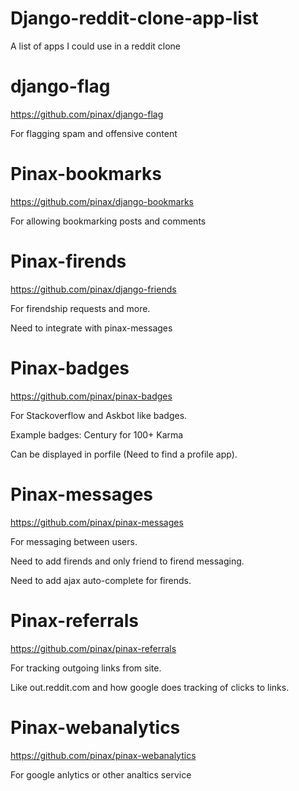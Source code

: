 # Django-reddit-clone-app-list
A list of apps I could use in a reddit clone

# django-flag

https://github.com/pinax/django-flag

For flagging spam and offensive content

# Pinax-bookmarks

https://github.com/pinax/django-bookmarks

For allowing bookmarking posts and comments

# Pinax-firends

https://github.com/pinax/django-friends

For firendship requests and more.

Need to integrate with pinax-messages

# Pinax-badges

https://github.com/pinax/pinax-badges

For Stackoverflow and Askbot like badges.

Example badges: Century for 100+ Karma

Can be displayed in porfile (Need to find a profile app).

# Pinax-messages

https://github.com/pinax/pinax-messages

For messaging between users.

Need to add firends and only friend to firend messaging.

Need to add ajax auto-complete for firends.

# Pinax-referrals

https://github.com/pinax/pinax-referrals

For tracking outgoing links from site.

Like out.reddit.com and how google does tracking of clicks to links.


# Pinax-webanalytics

https://github.com/pinax/pinax-webanalytics

For google anlytics or other analtics service
